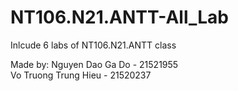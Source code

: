 # NT106.N21.ANTT-All_Lab
Inlcude 6 labs of NT106.N21.ANTT class

Made by:
Nguyen Dao Ga Do - 21521955 </br>
Vo Truong Trung Hieu - 21520237 </br>
